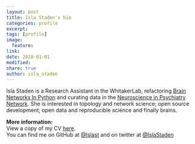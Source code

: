```yaml
---
layout: post
title: Isla Staden's bio
categories: profile
excerpt:
tags: [profile]
image:
  feature:
link:
date: 2018-01-01
modified:
share: true
author: isla_staden
---
```


Isla Staden is a Research Assistant in the WhitakerLab, refactoring [Brain Networks In Python](https://github.com/WhitakerLab/BrainNetworksInPython) and curating data in the [Neuroscience in Psychiatry Network](http://www.nspn.org.uk/). She is interested in topology and network science; open source development; open data and reproducible science and finally brains. 

__More information:__  
View a copy of my CV [here](https://github.com/Islast/WhitakerLabProjectManagement/blob/master/Isla-Staden/Isla-Staden-CV.pdf).  
You can find me on GitHub at [@Islast](https://github.com/Islast) and on twitter at [@IslaStaden](https://twitter.com/islastaden )

